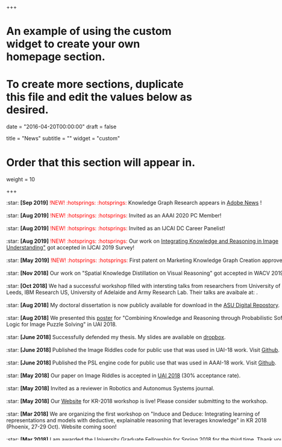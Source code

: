 +++
# An example of using the custom widget to create your own homepage section.
# To create more sections, duplicate this file and edit the values below as desired.

date = "2016-04-20T00:00:00"
draft = false

title = "News"
subtitle = ""
widget = "custom"

# Order that this section will appear in.
weight = 10

+++
<script>
    (function($){
        $(window).on("load",function(){
            $("body").mCustomScrollbar({
				theme:"inset-dark",
				scrollInertia:300,
				mouseWheel:{ enable: true }
            });
        });
    })(jQuery);
</script>

<div class="mCustomScrollbar" data-mcs-theme="inset-dark" style="height:640px;width:750px;font:25px/30px;font-face: Inherit; overflow:auto;">
:star: <span style="font-weight: bold;">[Sep 2019]</span>  <span style="color:red;"> !NEW! :hotsprings: :hotsprings:</span> Knowledge Graph Research appears in <a href="https://research.adobe.com/news/knowledge-graphs-turning-complex-information-into-helpful-answers/">Adobe News</a> !
<br/><br/>
:star: <span style="font-weight: bold;">[Aug 2019]</span>  <span style="color:red;"> !NEW! :hotsprings: :hotsprings:</span> Invited as an AAAI 2020 PC Member!
<br/><br/>
:star: <span style="font-weight: bold;">[Aug 2019]</span>  <span style="color:red;"> !NEW! :hotsprings: :hotsprings:</span> Invited as an IJCAI DC Career Panelist!
<br/><br/>
:star: <span style="font-weight: bold;">[Aug 2019]</span>  <span style="color:red;"> !NEW! :hotsprings: :hotsprings:</span> Our work on <a href="https://www.ijcai.org/proceedings/2019/0873.pdf">Integrating Knowledge and Reasoning in Image Understanding"</a> got accepted in IJCAI 2019 Survey!
<br/><br/>
:star: <span style="font-weight: bold;">[May 2019]</span>  <span style="color:red;"> !NEW! :hotsprings: :hotsprings:</span> First patent on Marketing Knowledge Graph Creation approved!
<br/><br/>
:star: <span style="font-weight: bold;">[Nov 2018]</span> Our work on "Spatial Knowledge Distillation on Visual Reasoning" got accepted in WACV 2019!
<br/><br/>
:star: <span style="font-weight: bold;">[Oct 2018]</span> We had a successful workshop filled with intersting talks from researchers from University of Leeds, IBM Research US, University of Adelaide and Army Research Lab. Their
talks are avaibale at: <a href="https://sites.google.com/view/r2k2018/schedule"></a>.
<br/><br/>
:star: <span style="font-weight: bold;">[Aug 2018]</span>   My doctoral dissertation is now publicly available for download in the <a href="https://repository.asu.edu/items/50115">ASU Digital Repostory</a>.
<br/><br/>
:star: <span style="font-weight: bold;">[Aug 2018]</span>  We presented this <a href="https://drive.google.com/file/d/1ZwNZDw656IHWb4FLb0pcDltn9rrTHZlg/view?usp=sharing">poster</a> for "Combining Knowledge and Reasoning through Probabilistic Soft Logic for Image Puzzle Solving" in UAI 2018.
<br/><br/>
:star: <span style="font-weight: bold;">[June 2018]</span>  Successfully defended my thesis. My slides are available on <a href="https://www.dropbox.com/s/xzkr2c7r95wgkpq/PhDDefenseTalk2018.pdf?dl=0">dropbox</a>.
<br/><br/>
:star: <span style="font-weight: bold;">[June 2018]</span> Published the Image Riddles code for public use that was used in UAI-18 work. Visit <a href="https://github.com/adityaSomak/ImageRiddleSolving">Github</a>.
<br/><br/>
:star: <span style="font-weight: bold;">[June 2018]</span> Published the PSL engine code for public use that was used in AAAI-18 work. Visit <a href="https://github.com/adityaSomak/PSLQA">Github</a>.
<br/><br/>
:star: <span style="font-weight: bold;">[May 2018]</span>  Our paper on Image Riddles is accepted in <a href="http://auai.org/uai2018/index.php">UAI 2018</a> (30% acceptance rate).
<br/><br/>
:star: <span style="font-weight: bold;">[May 2018]</span>  Invited as a reviewer in Robotics and Autonomus Systems journal.
<br/><br/>
:star: <span style="font-weight: bold;">[May 2018]</span>  Our <a href="https://sites.google.com/view/r2k2018/home">Website</a> for KR-2018 workshop is live! Please consider submitting to the workshop.
<br/><br/>
:star: <span style="font-weight: bold;">[Mar 2018]</span>  We are organizing the first workshop on "Induce and Deduce: Integrating learning of representations and models with deductive, explainable reasoning that leverages knowledge" in KR 2018 (Phoenix, 27-29 Oct). Website coming soon!
<br/><br/>
:star: <span style="font-weight: bold;">[Mar 2018]</span>  I am awarded the University Graduate Fellowship for Spring 2018 for the third time. Thank you ASU, CIDSE!
<br/><br/>
:star: <span style="font-weight: bold;">[Feb 2018]</span>  Presented our work on "Explicit Reasoning over End-to-End Neural Architectures" in AAAI 2018.
<br/><br/>
:star: <span style="font-weight: bold;">[Jan 2018]</span>  Presented our work on "Explicit Reasoning over End-to-End Neural Architectures" in ASU SouthWest Robotics Symposium. The work was nominated for Best Abstract award.
<br/><br/>
:star: <span style="font-weight: bold;">[Dec 2017]</span>  Our accepted manuscript in CVIU is now available online: <a href="http://www.sciencedirect.com/science/article/pii/S1077314217302291">"Image Understanding using Vision and Reasoning through Scene Description Graph"</a>
<br/><br/>
:star: <span style="font-weight: bold;">[Dec 2017]</span>  Our work "Image Understanding using Vision and Reasoning through Scene Description Graph" has been accepted in the reputed <b>Computer Vision and Image Understanding (CVIU)</b> journal.
<br/><br/>
:star: <span style="font-weight: bold;">[Nov 2017]</span>  Our Work on Explicit Reasoning over End-To-End Neural Architectures has been accepted in <b>AAAI 2018 (Acceptance Rate: 24.5%, 933 accepted out of 3.8k)</b>.
<br/><br/>
:star: <span style="font-weight: bold;">[Nov 2017]</span>  <a href="http://www.visionandreasoning.wordpress.com">Vision and Reasoning Website</a> is live.</b>
<br/><br/>
:star: <span style="font-weight: bold;">[Oct 2017]</span>  Invited as a reviewer for The Visual Computer journal.
<br/><br/>
  :star: <span style="font-weight: bold;">[July 2017]</span>  Work on Image Riddles accepted as Extended Abstract on <a href="http://www.visionmeetscognition.org/schedule.html">Vision Meets Cognition Workshop, CVPR 2017</a>.
<br/><br/>
:star: <span style="font-weight: bold;">[May 2017]</span>  Thesis proposal accepted, and officially advanced to candidacy.
<br/><br/>
:star: <span style="font-weight: bold;">[May 2017]</span>  Joined JDE, Verisk Analytics as Cognitive Analytics and Machine Learning Research Intern, under Dr. Maneesh Singh, Director, JDE, Cognitive Analytics.
<br/><br/>
:star: <span style="font-weight: bold;">[May 2017]</span> Unofficially a Ph.D. Candidate, after successfully defending my proposal on "Knowledge and Reasoning in Image Understanding".
<br/><br/>
:star: <span style="font-weight: bold;">[May 2017]</span> Invited as a <a href="https://ijcai-17.org/program-committee.html">review-assistant for IJCAI 2017</a>.
<br/><br/>
:star: <span style="font-weight: bold;">[March 2017]</span>   Awarded University Graduate Fellowship for Spring 2017 from ASU, for the third time.
<br/><br/>
:star: <span style="font-weight: bold;">[Feb 2017]</span>  Attended AAAI-2017 (DC and the main Conference). Great to know that people are interested in Vision and Reasoning approaches. Here is the <a href="https://sites.google.com/site/somakaditya86/IJCAI_poster_vertical.pdf">poster</a> I presented at the main conference.
<br/>
</div>
